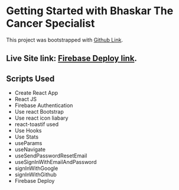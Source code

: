 # Getting Started with Bhaskar The Cancer Specialist

This project was bootstrapped with [Github Link](https://github.com/programming-hero-web-course-4/independent-service-provider-ShimulChandraDas).

## Live Site link: [Firebase Deploy link](https://bhaskar-the-cancer-specialist.web.app/).


## Scripts Used

* Create React App
* React JS
* Firebase Authentication
* Use react Bootstrap
* Use react icon liabary
* react-toastif used
* Use Hooks
* Use Stats
* useParams
* useNavigate
* useSendPasswordResetEmail
* useSignInWithEmailAndPassword
* signInWithGoogle
* signInWithGithub
* Firebase Deploy


